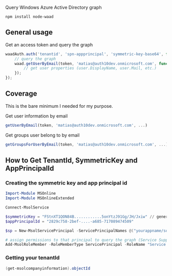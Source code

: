 Query Windows Azure Active Directory graph

```
npm install node-waad
```

## General usage

Get an access token and query the graph

```js
waadAuth.auth('tenantid', 'spn-appprincipal', 'symmetric-key-base64', function(err, token) {
	// query the graph
	waad.getUserByEmail(token, 'matias@auth10dev.onmicrosoft.com', function(err, user) {
		// get user properties (user.DisplayName, user.Mail, etc.)
	});
});
```

## Coverage

This is the bare minimum I needed for my purpose. 

Get user information by email

```js
getUserByEmail(token, 'matias@auth10dev.onmicrosoft.com', ...)
```

Get groups user belong to by email

```js
getGroupsForUserByEmail(token, 'matias@auth10dev.onmicrosoft.com', ...)
```

## How to Get TenantId, SymmetricKey and AppPrincipalId

### Creating the symmetric key and app principal id

```powershell
Import-Module MSOnline
Import-Module MSOnlineExtended

Connect-MsolService 

$symmetricKey = "FStnXT1QON84B............5onYtzJ91Gg/JH/Jxiw" // generate one
$appPrincipalId = "2829c758-2bef-....-a685-717089474509"

$sp = New-MsolServicePrincipal -ServicePrincipalNames @("yourappname/some.host.com") -AppPrincipalId $appPrincipalId -DisplayName "yourappname" -Type Symmetric -Value $symmetricKey -Usage Verify -StartDate "1/1/2012" -EndDate "11/11/2014" 

# assign permissions to that principal to query the graph (Service Support Administrator == read, Company Administrator == readwrite)
Add-MsolRoleMember -RoleMemberType ServicePrincipal -RoleName "Service Support Administrator" -RoleMemberObjectId $sp.ObjectId
```

### Getting your tenantId

```powershell
(get-msolcompanyinformation).objectId
```
